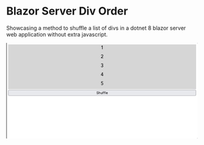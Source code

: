 # Blazor Server Div Order

Showcasing a method to shuffle a list of divs in a dotnet 8 blazor server web application without extra javascript.

![screen recording of the shuffle effect](shuffle.gif)